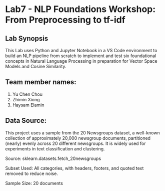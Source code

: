 # Lab7 - NLP Foundations Workshop: From Preprocessing to tf-idf

## Lab Synopsis

This Lab uses Python and Jupyter Notebook in a VS Code environment to build an NLP pipeline from scratch to implement and test six foundational concepts in Natural Language Processing in preparation for Vector Space Models and Cosine Similarity.

## Team member names: 

1. Yu Chen Chou 
2. Zhimin Xiong 
3. Haysam Elamin

## Data Source: 

This project uses a sample from the 20 Newsgroups dataset, a well-known collection of approximately 20,000 newsgroup documents, partitioned (nearly) evenly across 20 different newsgroups. It is widely used for experiments in text classification and clustering.

Source: sklearn.datasets.fetch_20newsgroups

Subset Used: All categories, with headers, footers, and quoted text removed to reduce noise.

Sample Size: 20 documents 